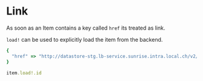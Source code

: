 Link
===

As soon as an Item contains a key called `href` its treated as link.

`load!` can be used to explicitly load the item from the backend.

```ruby
{
  "href" => "http://datastore-stg.lb-service.sunrise.intra.local.ch/v2/content-ads/51dfc5690cf271c375c5a12d"
}

item.load!.id
```
